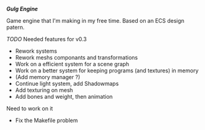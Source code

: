***_Gulg Engine_***

Game engine that I'm making in my free time. Based on an ECS design patern.

*TODO*
Needed features for v0.3
* Rework systems
* Rework meshs componants and transformations
* Work on a efficient system for a scene graph
* Work on a better system for keeping programs (and textures) in memory
* (Add memory manager ?)
* Continue light system, add Shadowmaps
* Add texturing on mesh
* Add bones and weight, then animation

Need to work on it
* Fix the Makefile problem
